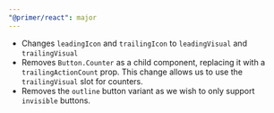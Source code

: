 ```yaml
---
"@primer/react": major
---
```


- Changes `leadingIcon` and `trailingIcon` to `leadingVisual` and `trailingVisual`
- Removes `Button.Counter` as a child component, replacing it with a `trailingActionCount` prop. This change allows us to use the `trailingVisual` slot for counters.
- Removes the `outline` button variant as we wish to only support `invisible` buttons.
